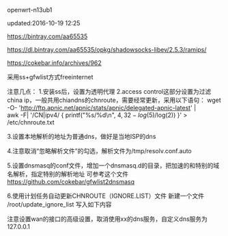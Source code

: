 openwrt-n13ub1

updated:2016-10-19 12:25


https://bintray.com/aa65535

https://dl.bintray.com/aa65535/opkg/shadowsocks-libev/2.5.3/ramips/

https://cokebar.info/archives/962

采用ss+gfwlist方式freeinternet

注意几点：
1.安装ss后，设置为透明代理
2.access control这部分设置为过滤china ip，一般共用chiandns的chnroute，需要经常更新，采用以下语句：
wget -O- 'http://ftp.apnic.net/apnic/stats/apnic/delegated-apnic-latest' | \
    awk -F\| '/CN\|ipv4/ { printf("%s/%d\n", $4, 32-log($5)/log(2)) }' > \
    /etc/chnroute.txt

3.设置本地解析的地址为普通dns，做好是当地ISP的dns

4.注意取消“忽略解析文件”的勾选，解析文件为/tmp/resolv.conf.auto

5.设置dnsmasq的conf文件，增加一个dnsmasq.d的目录，把加速的和特别的域名解析，指定特别的解析地址
可参考这个文件  https://github.com/cokebar/gfwlist2dnsmasq

6.使用计划任务自动更新CHNROUTE（IGNORE.LIST）文件
新建一个文件 /root/update_ignore_list 写入如下内容

注意设置wan的接口的高级设置，取消使用xx的dns服务，自定义dns服务为127.0.0.1







